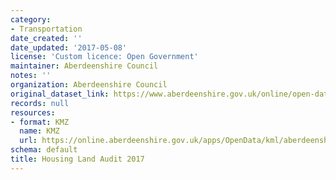```yaml
---
category:
- Transportation
date_created: ''
date_updated: '2017-05-08'
license: 'Custom licence: Open Government'
maintainer: Aberdeenshire Council
notes: ''
organization: Aberdeenshire Council
original_dataset_link: https://www.aberdeenshire.gov.uk/online/open-data/
records: null
resources:
- format: KMZ
  name: KMZ
  url: https://online.aberdeenshire.gov.uk/apps/OpenData/kml/aberdeenshire_housing_land_audit_2017.kmz
schema: default
title: Housing Land Audit 2017
---
```

